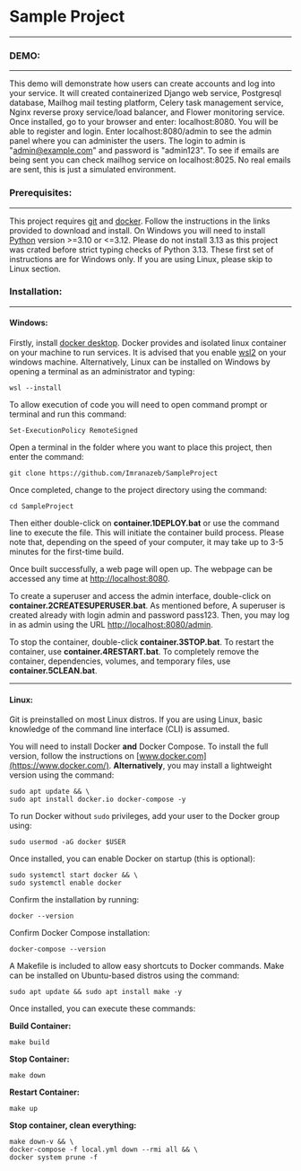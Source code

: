 # Sample Project

---

### DEMO:

---

This demo will demonstrate how users can create accounts and log into your service. It will created containerized Django web service, Postgresql database, Mailhog mail testing platform, Celery task management service, Nginx reverse proxy service/load balancer, and Flower monitoring service. Once installed, go to your browser and enter: localhost:8080. You will be able to register and login. Enter localhost:8080/admin to see the admin panel where you can administer the users. The login to admin is "admin@example.com" and password is "admin123". To see if emails are being sent you can check mailhog service on localhost:8025. No real emails are sent, this is just a simulated environment.

### Prerequisites:

---

This project requires [git](https://git-scm.com/downloads) and [docker](https://www.docker.com/). Follow the instructions in the links provided to download and install. On Windows you will need to install [Python](https://python.org) version >=3.10 or <=3.12. Please do not install 3.13 as this project was crated before strict typing checks of Python 3.13.   These first set of instructions are for Windows only. If you are using Linux, please skip to Linux section.

### Installation:

---

#### Windows:

Firstly, install [docker desktop](https://www.docker.com/). Docker provides and isolated linux container on your machine to run services. It is advised that you enable [wsl2](https://learn.microsoft.com/en-us/windows/wsl/) on your windows machine. Alternatively, Linux can be installed on Windows by opening a terminal as an administrator and typing:

    wsl --install

To allow execution of code you will need to open command prompt or terminal and run this command:

    Set-ExecutionPolicy RemoteSigned

Open a terminal in the folder where you want to place this project, then enter the command:

    git clone https://github.com/Imranazeb/SampleProject

Once completed, change to the project directory using the command:

    cd SampleProject

Then either double-click on **container.1DEPLOY.bat** or use the command line to execute the file. This will initiate the container build process. Please note that, depending on the speed of your computer, it may take up to 3-5 minutes for the first-time build.

Once built successfully, a web page will open up. The webpage can be accessed any time at [http://localhost:8080](http://localhost:8080).

To create a superuser and access the admin interface, double-click on **container.2CREATESUPERUSER.bat**. As mentioned before, A superuser is created already with login admin and password pass123. Then, you may log in as admin using the URL [http://localhost:8080/admin](http://localhost:8080/admin).

To stop the container, double-click **container.3STOP.bat**. To restart the container, use **container.4RESTART.bat**. To completely remove the container, dependencies, volumes, and temporary files, use **container.5CLEAN.bat**.

---

#### Linux:

Git is preinstalled on most Linux distros. If you are using Linux, basic knowledge of the command line interface (CLI) is assumed.

You will need to install Docker **and** Docker Compose. To install the full version, follow the instructions on [www.docker.com](https://www.docker.com/). **Alternatively**, you may install a lightweight version using the command:

    sudo apt update && \
    sudo apt install docker.io docker-compose -y

To run Docker without `sudo` privileges, add your user to the Docker group using:

    sudo usermod -aG docker $USER

Once installed, you can enable Docker on startup (this is optional):

    sudo systemctl start docker && \
    sudo systemctl enable docker

Confirm the installation by running:

    docker --version

Confirm Docker Compose installation:

    docker-compose --version

A Makefile is included to allow easy shortcuts to Docker commands. Make can be installed on Ubuntu-based distros using the command:

    sudo apt update && sudo apt install make -y

Once installed, you can execute these commands:

**Build Container:**

    make build

**Stop Container:**

    make down

**Restart Container:**

    make up

**Stop container, clean everything:**

    make down-v && \
    docker-compose -f local.yml down --rmi all && \
    docker system prune -f
